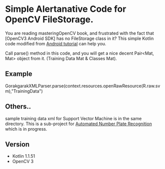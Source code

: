 # Simple Alertanative Code for OpenCV FileStorage.

You are reading masteringOpenCV book, and frustrated with the fact that [OpenCV3 Android SDK] has no FileStorage class in it? This simple Kotlin code modified from [Android tutorial](https://developer.android.com/training/basics/network-ops/xml.html) can help you.

Call parse() method in this code, and you will get a nice decent Pair<Mat, Mat> object from it. (Training Data Mat & Classes Mat).


## Example
GorakgarakXMLParser.parse(context.resources.openRawResource(R.raw.svm),"TrainingData")



## Others..
sample training data xml for Support Vector Machine is in the same directory. This is a sub-project for [Automated Number Plate Recognition](https://github.com/kohry/gorakgarakANPR) which is in progress.



## Version
- Kotlin 1.1.51
- OpenCV 3